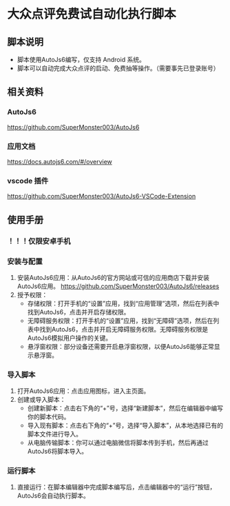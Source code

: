 # 大众点评免费试自动化执行脚本
## 脚本说明
- 脚本使用AutoJs6编写，仅支持 Android 系统。
- 脚本可以自动完成大众点评的启动、免费抽等操作。（需要事先已登录账号）

## 相关资料
### AutoJs6
https://github.com/SuperMonster003/AutoJs6

### 应用文档
https://docs.autojs6.com/#/overview

### vscode 插件
https://github.com/SuperMonster003/AutoJs6-VSCode-Extension


## 使用手册

### ！！！仅限安卓手机

### 安装与配置
1. 安装AutoJs6应用：从AutoJs6的官方网站或可信的应用商店下载并安装AutoJs6应用。
https://github.com/SuperMonster003/AutoJs6/releases
2. 授予权限：
    - 存储权限：打开手机的“设置”应用，找到“应用管理”选项，然后在列表中找到AutoJs6，点击并开启存储权限。
    - 无障碍服务权限：打开手机的“设置”应用，找到“无障碍”选项，然后在列表中找到AutoJs6，点击并开启无障碍服务权限。无障碍服务权限是AutoJs6模拟用户操作的关键。
    - 悬浮窗权限：部分设备还需要开启悬浮窗权限，以便AutoJs6能够正常显示悬浮窗。

### 导入脚本
1. 打开AutoJs6应用：点击应用图标，进入主页面。
2. 创建或导入脚本：
    - 创建新脚本：点击右下角的“+”号，选择“新建脚本”，然后在编辑器中编写你的脚本代码。
    - 导入现有脚本：点击右下角的“+”号，选择“导入脚本”，从本地选择已有的脚本文件进行导入。
    - 从电脑传输脚本：你可以通过电脑微信将脚本传到手机，然后再通过AutoJs6将脚本导入。

### 运行脚本
1. 直接运行：在脚本编辑器中完成脚本编写后，点击编辑器中的“运行”按钮，AutoJs6会自动执行脚本。
